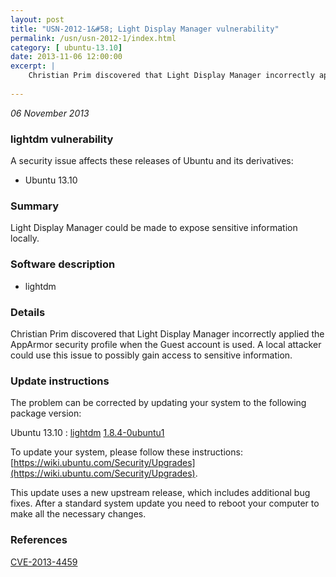 ```yaml
---
layout: post
title: "USN-2012-1&#58; Light Display Manager vulnerability"
permalink: /usn/usn-2012-1/index.html
category: [ ubuntu-13.10]
date: 2013-11-06 12:00:00
excerpt: |
    Christian Prim discovered that Light Display Manager incorrectly applied the AppArmor security profile when the Guest account is used. A local attacker could use this issue to possibly gain access to sensitive information. 
    
--- 
```

 
 

*06 November 2013*

### lightdm vulnerability

A security issue affects these releases of Ubuntu and its derivatives:

* Ubuntu 13.10

### Summary

Light Display Manager could be made to expose sensitive information locally.

### Software description

* lightdm 

### Details

Christian Prim discovered that Light Display Manager incorrectly applied the AppArmor security profile when the Guest account is used. A local attacker could use this issue to possibly gain access to sensitive information. 

### Update instructions

The problem can be corrected by updating your system to the following package version:

Ubuntu 13.10
 : [lightdm](https://launchpad.net/ubuntu/+source/lightdm) <span> [1.8.4-0ubuntu1](https://launchpad.net/ubuntu/+source/lightdm/1.8.4-0ubuntu1) </span> 

To update your system, please follow these instructions: [https://wiki.ubuntu.com/Security/Upgrades](https://wiki.ubuntu.com/Security/Upgrades).

This update uses a new upstream release, which includes additional bug fixes. After a standard system update you need to reboot your computer to make all the necessary changes. 

### References

 
 [CVE-2013-4459](http://people.ubuntu.com/~ubuntu-security/cve/CVE-2013-4459)
 

